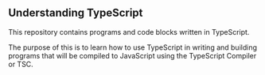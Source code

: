 ## Understanding TypeScript
This repository contains programs and code blocks written in TypeScript.

The purpose of this is to learn how to use TypeScript in writing and building programs that will be compiled to JavaScript using the TypeScript Compiler or TSC.